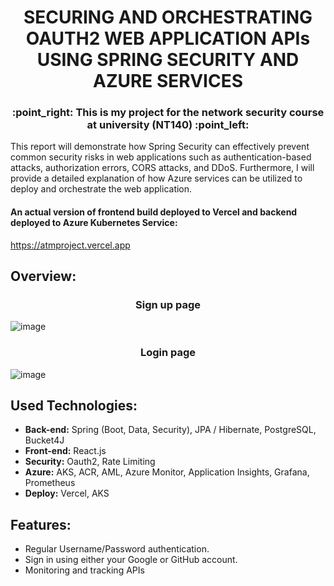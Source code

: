 <h1 align="center"> <strong>SECURING AND ORCHESTRATING OAUTH2 WEB APPLICATION APIs USING SPRING SECURITY AND AZURE SERVICES</strong> </h1>
<h3 align="center"> <strong>:point_right: This is my project for the network security course at university (NT140) :point_left:</strong> </h3>
<p>This report will demonstrate how Spring Security can effectively prevent common security risks in web applications such as authentication-based attacks, authorization errors, CORS attacks, and DDoS. Furthermore, I will provide a detailed explanation of how Azure services can be utilized to deploy and orchestrate the web application.</p>

#### An actual version of frontend build deployed to Vercel and backend deployed to Azure Kubernetes Service:
https://atmproject.vercel.app <br>

## Overview:
<h3 align="center"> <strong>Sign up page</strong> </h3>

![image](https://github.com/Namtayto/spring-boot-oauth2-aks/assets/98264996/e9954bf3-3f93-4a36-9e9e-8bf23bddaa9d)

<h3 align="center"> <strong>Login page</strong> </h3>

![image](https://github.com/Namtayto/spring-boot-oauth2-aks/assets/98264996/40be4f13-c0c3-48a9-97be-3c164d595060)

## Used Technologies:

* **Back-end:** Spring (Boot, Data, Security), JPA / Hibernate, PostgreSQL, Bucket4J
* **Front-end:** React.js
* **Security:** Oauth2, Rate Limiting
* **Azure:** AKS, ACR, AML, Azure Monitor, Application Insights, Grafana, Prometheus
* **Deploy:** Vercel, AKS
  
## Features:
* Regular Username/Password authentication.
* Sign in using either your Google or GitHub account.
* Monitoring and tracking APIs
